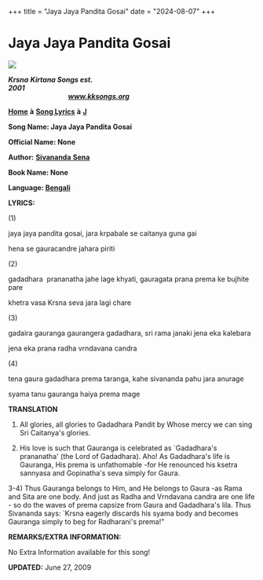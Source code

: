 +++
title = "Jaya Jaya Pandita Gosai"
date = "2024-08-07"
+++

# Jaya Jaya Pandita Gosai
**[![](http://kksongs.org/image_files/image002.jpg)](http://kksongs.org/)**

**_Krsna_** **_Kirtana Songs est. 2001_**                                                                                                                                                      **_www.kksongs.org_**

**[Home](http://kksongs.org/)** **à** **[Song Lyrics](http://kksongs.org/lyrics.html)** **à** **[J](http://kksongs.org/songs/song_j.html)**

**Song Name: Jaya Jaya Pandita Gosai**

**Official Name: None**

**Author:** [**Sivananda** **Sena**](http://kksongs.org/authors/list/sivananda.html)

**Book Name: None**

**Language: [Bengali](http://kksongs.org/language/list/bengali.html)**

**LYRICS:**

(1)

jaya jaya pandita gosai, jara krpabale se caitanya guna gai

hena se gauracandre jahara piriti

(2)

gadadhara  prananatha jahe lage khyati, gauragata prana prema ke bujhite pare

khetra vasa Krsna seva jara lagi chare

(3)

gadaira gauranga gaurangera gadadhara, sri rama janaki jena eka kalebara

jena eka prana radha vrndavana candra

(4)

tena gaura gadadhara prema taranga, kahe sivananda pahu jara anurage

syama tanu gauranga haiya prema mage

**TRANSLATION**

1) All glories, all glories to Gadadhara Pandit by Whose mercy we can sing Sri Caitanya's glories.

2) His love is such that Gauranga is celebrated as \`Gadadhara's prananatha' (the Lord of Gadadhara). Aho! As Gadadhara's life is Gauranga, His prema is unfathomable -for He renounced his ksetra sannyasa and Gopinatha's seva simply for Gaura.

3-4) Thus Gauranga belongs to Him, and He belongs to Gaura -as Rama and Sita are one body. And just as Radha and Vrndavana candra are one life - so do the waves of prema capsize from Gaura and Gadadhara's lila. Thus Sivananda says: \`Krsna eagerly discards his syama body and becomes Gauranga simply to beg for Radharani's prema!"

**REMARKS/EXTRA INFORMATION:**

No Extra Information available for this song!

**UPDATED:** June 27, 2009